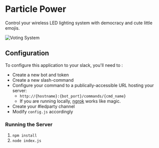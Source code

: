 Particle Power
==============

Control your wireless LED lighting system with democracy and cute little emojis.

![Voting System](http://i.imgur.com/VKRocBB.png)

## Configuration

To configure this application to your slack, you'll need to :

* Create a new bot and token
* Create a new slash-command
* Configure your command to a publically-accessible URL hosting your server:
  * `http://{hostname}:{bot_port}/commands/{cmd_name}`
  * If you are running locally, [ngrok](https://ngrok.com) works like magic.
* Create your #ledparty channel
* Modify `config.js` accordingly

### Running the Server

1. `npm install`
2. `node index.js`